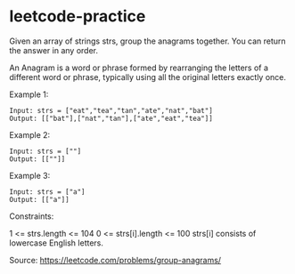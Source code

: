 # leetcode-practice
Given an array of strings strs, group the anagrams together. You can return the answer in any order.

An Anagram is a word or phrase formed by rearranging the letters of a different word or phrase, typically using all the original letters exactly once.


Example 1:
```
Input: strs = ["eat","tea","tan","ate","nat","bat"]
Output: [["bat"],["nat","tan"],["ate","eat","tea"]]
```

Example 2:
```
Input: strs = [""]
Output: [[""]]
```

Example 3:

```
Input: strs = ["a"]
Output: [["a"]]
```

Constraints:

1 <= strs.length <= 104
0 <= strs[i].length <= 100
strs[i] consists of lowercase English letters.

Source: https://leetcode.com/problems/group-anagrams/
